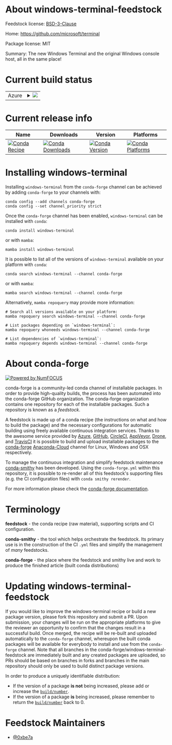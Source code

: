 About windows-terminal-feedstock
================================

Feedstock license: [BSD-3-Clause](https://github.com/conda-forge/windows-terminal-feedstock/blob/main/LICENSE.txt)

Home: https://github.com/microsoft/terminal

Package license: MIT

Summary: The new Windows Terminal and the original Windows console host, all in the same place!

Current build status
====================


<table>
    
  <tr>
    <td>Azure</td>
    <td>
      <details>
        <summary>
          <a href="https://dev.azure.com/conda-forge/feedstock-builds/_build/latest?definitionId=20132&branchName=main">
            <img src="https://dev.azure.com/conda-forge/feedstock-builds/_apis/build/status/windows-terminal-feedstock?branchName=main">
          </a>
        </summary>
        <table>
          <thead><tr><th>Variant</th><th>Status</th></tr></thead>
          <tbody><tr>
              <td>win_64</td>
              <td>
                <a href="https://dev.azure.com/conda-forge/feedstock-builds/_build/latest?definitionId=20132&branchName=main">
                  <img src="https://dev.azure.com/conda-forge/feedstock-builds/_apis/build/status/windows-terminal-feedstock?branchName=main&jobName=win&configuration=win%20win_64_" alt="variant">
                </a>
              </td>
            </tr>
          </tbody>
        </table>
      </details>
    </td>
  </tr>
</table>

Current release info
====================

| Name | Downloads | Version | Platforms |
| --- | --- | --- | --- |
| [![Conda Recipe](https://img.shields.io/badge/recipe-windows--terminal-green.svg)](https://anaconda.org/conda-forge/windows-terminal) | [![Conda Downloads](https://img.shields.io/conda/dn/conda-forge/windows-terminal.svg)](https://anaconda.org/conda-forge/windows-terminal) | [![Conda Version](https://img.shields.io/conda/vn/conda-forge/windows-terminal.svg)](https://anaconda.org/conda-forge/windows-terminal) | [![Conda Platforms](https://img.shields.io/conda/pn/conda-forge/windows-terminal.svg)](https://anaconda.org/conda-forge/windows-terminal) |

Installing windows-terminal
===========================

Installing `windows-terminal` from the `conda-forge` channel can be achieved by adding `conda-forge` to your channels with:

```
conda config --add channels conda-forge
conda config --set channel_priority strict
```

Once the `conda-forge` channel has been enabled, `windows-terminal` can be installed with `conda`:

```
conda install windows-terminal
```

or with `mamba`:

```
mamba install windows-terminal
```

It is possible to list all of the versions of `windows-terminal` available on your platform with `conda`:

```
conda search windows-terminal --channel conda-forge
```

or with `mamba`:

```
mamba search windows-terminal --channel conda-forge
```

Alternatively, `mamba repoquery` may provide more information:

```
# Search all versions available on your platform:
mamba repoquery search windows-terminal --channel conda-forge

# List packages depending on `windows-terminal`:
mamba repoquery whoneeds windows-terminal --channel conda-forge

# List dependencies of `windows-terminal`:
mamba repoquery depends windows-terminal --channel conda-forge
```


About conda-forge
=================

[![Powered by
NumFOCUS](https://img.shields.io/badge/powered%20by-NumFOCUS-orange.svg?style=flat&colorA=E1523D&colorB=007D8A)](https://numfocus.org)

conda-forge is a community-led conda channel of installable packages.
In order to provide high-quality builds, the process has been automated into the
conda-forge GitHub organization. The conda-forge organization contains one repository
for each of the installable packages. Such a repository is known as a *feedstock*.

A feedstock is made up of a conda recipe (the instructions on what and how to build
the package) and the necessary configurations for automatic building using freely
available continuous integration services. Thanks to the awesome service provided by
[Azure](https://azure.microsoft.com/en-us/services/devops/), [GitHub](https://github.com/),
[CircleCI](https://circleci.com/), [AppVeyor](https://www.appveyor.com/),
[Drone](https://cloud.drone.io/welcome), and [TravisCI](https://travis-ci.com/)
it is possible to build and upload installable packages to the
[conda-forge](https://anaconda.org/conda-forge) [Anaconda-Cloud](https://anaconda.org/)
channel for Linux, Windows and OSX respectively.

To manage the continuous integration and simplify feedstock maintenance
[conda-smithy](https://github.com/conda-forge/conda-smithy) has been developed.
Using the ``conda-forge.yml`` within this repository, it is possible to re-render all of
this feedstock's supporting files (e.g. the CI configuration files) with ``conda smithy rerender``.

For more information please check the [conda-forge documentation](https://conda-forge.org/docs/).

Terminology
===========

**feedstock** - the conda recipe (raw material), supporting scripts and CI configuration.

**conda-smithy** - the tool which helps orchestrate the feedstock.
                   Its primary use is in the construction of the CI ``.yml`` files
                   and simplify the management of *many* feedstocks.

**conda-forge** - the place where the feedstock and smithy live and work to
                  produce the finished article (built conda distributions)


Updating windows-terminal-feedstock
===================================

If you would like to improve the windows-terminal recipe or build a new
package version, please fork this repository and submit a PR. Upon submission,
your changes will be run on the appropriate platforms to give the reviewer an
opportunity to confirm that the changes result in a successful build. Once
merged, the recipe will be re-built and uploaded automatically to the
`conda-forge` channel, whereupon the built conda packages will be available for
everybody to install and use from the `conda-forge` channel.
Note that all branches in the conda-forge/windows-terminal-feedstock are
immediately built and any created packages are uploaded, so PRs should be based
on branches in forks and branches in the main repository should only be used to
build distinct package versions.

In order to produce a uniquely identifiable distribution:
 * If the version of a package **is not** being increased, please add or increase
   the [``build/number``](https://docs.conda.io/projects/conda-build/en/latest/resources/define-metadata.html#build-number-and-string).
 * If the version of a package **is** being increased, please remember to return
   the [``build/number``](https://docs.conda.io/projects/conda-build/en/latest/resources/define-metadata.html#build-number-and-string)
   back to 0.

Feedstock Maintainers
=====================

* [@0xbe7a](https://github.com/0xbe7a/)

